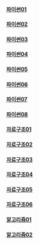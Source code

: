 #### [파이썬01](/python/python01.md)

#### [파이썬02](/python/python02.md)

#### [파이썬03](/python/python03.md)

#### [파이썬04](/python/python04.md)

#### [파이썬05](/python/python05.md)

#### [파이썬06](/python/python06.md)

#### [파이썬07](/python/python07.md)

#### [파이썬08](/python/python08.md)

#### [자료구조01](/python/%EC%9E%90%EB%A3%8C%EA%B5%AC%EC%A1%B001.md)

#### [자료구조02](/python/%EC%9E%90%EB%A3%8C%EA%B5%AC%EC%A1%B002.md)

#### [자료구조03](/python/%EC%9E%90%EB%A3%8C%EA%B5%AC%EC%A1%B003.md)

#### [자료구조04](/python/%EC%9E%90%EB%A3%8C%EA%B5%AC%EC%A1%B004.md)

#### [자료구조05](/python/%EC%9E%90%EB%A3%8C%EA%B5%AC%EC%A1%B005.md)

#### [자료구조06](/python/%EC%9E%90%EB%A3%8C%EA%B5%AC%EC%A1%B006.md)

#### [알고리즘01](/python/%EC%95%8C%EA%B3%A0%EB%A6%AC%EC%A6%9801.md)

#### [알고리즘02](/python/%EC%95%8C%EA%B3%A0%EB%A6%AC%EC%A6%9802.md)


